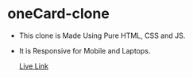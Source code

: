 # oneCard-clone
- This clone is Made Using Pure HTML, CSS and JS.
- It is Responsive for Mobile and Laptops.

  [Live Link](https://onecard-clone.netlify.app/)
